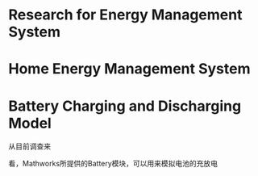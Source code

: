 # Research for Energy Management System

# Home Energy Management System

# Battery Charging and Discharging Model

从目前调查来


看，Mathworks所提供的Battery模块，可以用来模拟电池的充放电
<!--stackedit_data:
eyJoaXN0b3J5IjpbLTMxMTM4OTQyNiwtMTc4OTgwNTQxOSwxMT
QwNzk3ODk1XX0=
-->